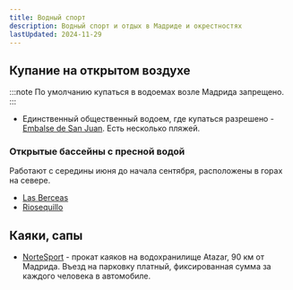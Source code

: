 ```yaml
---
title: Водный спорт
description: Водный спорт и отдых в Мадриде и окрестностях
lastUpdated: 2024-11-29
---
```


## Купание на открытом воздухе

:::note
По умолчанию купаться в водоемах возле Мадрида запрещено.
:::

- Единственный общественный водоем, где купаться разрешено - [Embalse de San Juan](https://maps.app.goo.gl/kxsgKGtaA6Y797mk6). Есть несколько пляжей.

### Открытые бассейны с пресной водой

Работают с середины июня до начала сентября, расположены в горах на севере.

- [Las Berceas](https://entradas.cercedilla.es/)
- [Riosequillo](https://arearecreativa.buitrago.org/)


## Каяки, сапы

- [NorteSport](https://nortesporth2o.es/) - прокат каяков на водохранилище Atazar, 90 км от Мадрида. Въезд на парковку платный, фиксированная сумма за каждого человека в автомобиле.
